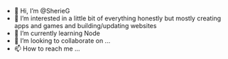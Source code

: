 - 👋 Hi, I’m @SherieG
- 👀 I’m interested in a little bit of everything honestly but mostly creating apps and games and building/updating websites
- 🌱 I’m currently learning Node
- 💞️ I’m looking to collaborate on ...
- 📫 How to reach me ...

<!---
SherieG/SherieG is a ✨ special ✨ repository because its `README.md` (this file) appears on your GitHub profile.
You can click the Preview link to take a look at your changes.
--->
